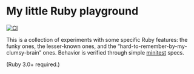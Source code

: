 # My little Ruby playground

[![CI](https://github.com/fabschurt/ruby-playground/actions/workflows/ci.yml/badge.svg)](https://github.com/fabschurt/ruby-playground/actions/workflows/ci.yml)

This is a collection of experiments with some specific Ruby features: the funky ones, the lesser-known ones, and the
“hard-to-remember-by-my-clumsy-brain” ones. Behavior is verified through simple
[minitest](https://github.com/seattlerb/minitest) specs.

(Ruby 3.0+ required.)
